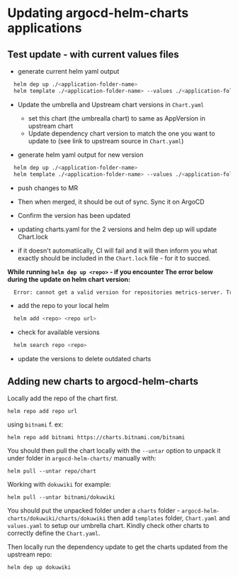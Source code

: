 # Updating argocd-helm-charts applications

## Test update - with current values files

- generate current helm yaml output

```bash
  helm dep up ./<application-folder-name>
  helm template ./<application-folder-name> --values ./<application-folder-name>/values.yaml --values /path/to/cluster-specific-values.yaml > before.yaml

```

- Update the umbrella and Upstream chart versions in `Chart.yaml`
  - set this chart (the umbrealla chart) to same as AppVersion in upstream chart
  - Update dependency chart version to match the one you want to update to (see link to upstream source in `Chart.yaml`)

- generate helm yaml output for new version

```bash
  helm dep up ./<application-folder-name>
  helm template ./<application-folder-name> --values ./<application-folder-name>/values.yaml --values /path/to/cluster-specific-values.yaml > after.yaml
```

- push changes to MR

- Then when merged, it should be out of sync. Sync it on ArgoCD

- Confirm the version has been updated

- updating charts.yaml for the 2 versions and helm dep up will update Chart.lock

- if it doesn't automatiically, CI will fail and it will then inform you what exactly should be included in the
  `Chart.lock` file - for it to succed.

**While running ```helm dep up <repo>``` - if you encounter The error below during the update on helm chart version:**

```bash
  Error: cannot get a valid version for repositories metrics-server. Try changing the version constraint in Chart.yaml
```

- add the repo to your local helm

```bash
  helm add <repo> <repo url>
```

- check for available versions

```bash
  helm search repo <repo>
```

- update the versions to delete outdated charts

## Adding new charts to argocd-helm-charts

Locally add the repo of the chart first.

```
helm repo add repo url
```

using ```bitnami``` f. ex:

```
helm repo add bitnami https://charts.bitnami.com/bitnami
```

You should then pull the chart locally with the ```--untar``` option to unpack it under folder in ```argocd-helm-charts/``` manually with:

```
helm pull --untar repo/chart
```

Working with ```dokuwiki``` for example:

```
helm pull --untar bitnami/dokuwiki
```

You should put the unpacked folder under a ```charts``` folder - ```argocd-helm-charts/dokuwiki/charts/dokuwiki``` then add ```templates``` folder, ```Chart.yaml``` and ```values.yaml``` to setup our umbrella chart. Kindly check other charts to correctly define the ```Chart.yaml```.

Then locally run the dependency update to get the charts updated from the upstream repo:

```
helm dep up dokuwiki
```
